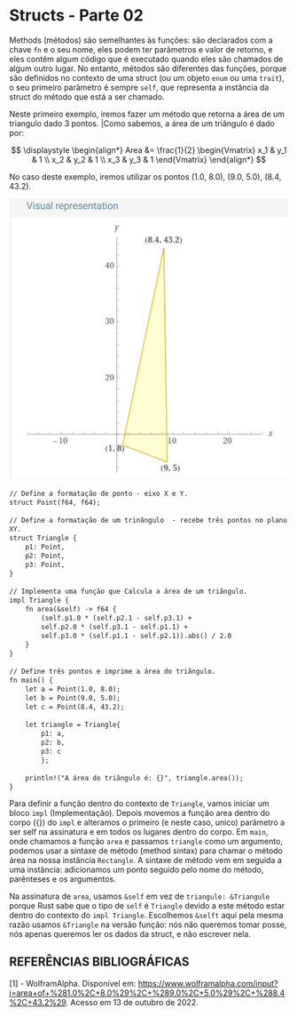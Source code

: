 # **Structs - Parte 02**

Methods (métodos) são semelhantes às funções: são declarados com a chave ``fn`` e o seu nome, eles podem ter parâmetros e valor de retorno, e eles contêm algum código que é executado quando eles são chamados de algum outro lugar. No entanto, métodos são diferentes das funções, porque são definidos no contexto de uma struct (ou um objeto ``enum`` ou uma ``trait``), o seu primeiro parâmetro é sempre ``self``, que representa a instância da struct do método que está a ser chamado.

Neste primeiro exemplo, iremos fazer um método que retorna a área de um triangulo dado 3 pontos. |Como sabemos, a área de um triângulo é dado por:

$$
\displaystyle \begin{align*} Area &= \frac{1}{2} \begin{Vmatrix} x_1 & y_1 & 1 \\ x_2 & y_2 & 1 \\  x_3 & y_3 & 1 \end{Vmatrix} \end{align*}
$$

No caso deste exemplo, iremos utilizar os pontos (1.0, 8.0), (9.0, 5.0), (8.4, 43.2).

![](/Imagens/HD11/triangulo.png)

```
// Define a formatação de ponto - eixo X e Y.
struct Point(f64, f64);

// Define a formatação de um trinângulo  - recebe três pontos no planu XY.
struct Triangle {
    p1: Point,
    p2: Point,
    p3: Point,
}

// Implementa uma função que Calcula a área de um triângulo.
impl Triangle {
    fn area(&self) -> f64 {
        (self.p1.0 * (self.p2.1 - self.p3.1) + 
        self.p2.0 * (self.p3.1 - self.p1.1) +
        self.p3.0 * (self.p1.1 - self.p2.1)).abs() / 2.0
    }
}

// Define três pontos e imprime a área do triângulo.
fn main() {
    let a = Point(1.0, 8.0);
    let b = Point(9.0, 5.0);
    let c = Point(8.4, 43.2);

    let triangle = Triangle{
        p1: a,
        p2: b,
        p3: c
        };
    
    println!("A área do triângulo é: {}", triangle.area());
}
```

Para definir a função dentro do contexto de ``Triangle``, vamos iniciar um bloco ``impl`` (Implementação). Depois movemos a função area dentro do corpo ({}) do ``impl`` e alteramos o primeiro (e neste caso, unico) parâmetro a ser self na assinatura e em todos os lugares dentro do corpo.  Em ``main``, onde chamamos a função ``area`` e passamos ``triangle`` como um argumento, podemos usar a sintaxe de método (method sintax) para chamar o método área na nossa instância ``Rectangle``. A sintaxe de método vem em seguida a uma instância: adicionamos um ponto seguido pelo nome do método, parênteses e os argumentos.

Na assinatura de ``area``, usamos ``&self`` em vez de ``triangule: &Triangule`` porque Rust sabe que o tipo de ``self`` é ``Triangle`` devido a este método estar dentro do contexto do ``impl Triangle``. Escolhemos ``&selft`` aqui pela mesma razão usamos ``&Triangle`` na versão função: nós não queremos tomar posse, nós apenas queremos ler os dados da struct, e não escrever nela.

## REFERÊNCIAS BIBLIOGRÁFICAS

[1] - WolframAlpha. Disponível em: <https://www.wolframalpha.com/input?i=area+of+%281.0%2C+8.0%29%2C+%289.0%2C+5.0%29%2C+%288.4%2C+43.2%29>. Acesso em 13 de outubro de 2022.